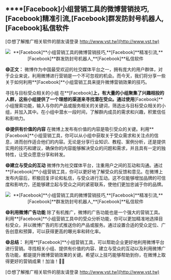 ## ****[Facebook]**小组营销工具的微博营销技巧,**[Facebook]**精准引流,**[Facebook]**群发防封号机器人,**[Facebook]**私信软件**

[😍想了解推广相关软件的朋友请登录 http://www.vst.tw](http://www.vst.tw)

 <center><img src="https://vst.tw/MP4/tuiguang/png/7.png" alt="**[Facebook]**小组营销工具的微博营销技巧,**[Facebook]**精准引流,**[Facebook]**群发防封号机器人,**[Facebook]**私信软件"></center>

**😄正文：**
微博作为中国最受欢迎的社交媒体平台之一，拥有庞大的用户群体，对于企业来说，利用微博进行营销是一个不可忽视的机会。而今天，我们将分享一些关于如何利用**[Facebook]**小组营销工具来提升微博营销效果的技巧。

寻找与目标受众相关的小组
在**[Facebook]**上，有大量的小组聚集了兴趣相投的人群，这些小组提供了一个理想的渠道来寻找潜在受众。通过使用**[Facebook]**小组搜索功能，输入与你的产品或服务相关的关键词，筛选出与目标受众相关的小组，并加入其中。在小组中潜水一段时间，了解群内成员的需求和兴趣，积累信任和影响力。

**😄提供有价值的内容**
在微博上发布有价值的内容是吸引受众的关键。利用**[Facebook]**小组营销工具，你可以从小组中获取关于受众需求和关注点的信息，进而创作适合他们的内容。无论是分享行业知识、教程、案例分析，还是提供实用的技巧和建议，确保你的内容能够解决受众的问题和需求，并且具有一定的独特性，让受众愿意分享和转发。

**😄建立与受众的互动**
微博作为社交媒体平台，注重用户之间的互动和沟通。通过**[Facebook]**小组营销工具，你可以更好地了解受众的反馈和意见。在微博上发布内容后，积极回复评论和私信，与受众进行互动。这不仅能够增加品牌的可信度和影响力，还能够建立起与受众之间的紧密联系，使他们更加忠诚于你的品牌。

 <center><img src="https://vst.tw/MP4/tuiguang/png/3.png" alt="**[Facebook]**小组营销工具的微博营销技巧,**[Facebook]**精准引流,**[Facebook]**群发防封号机器人,**[Facebook]**私信软件"></center>

**😄利用微博广告功能**
除了有机推广，微博的广告功能也是一个强大的营销工具。利用**[Facebook]**小组营销工具中的受众分析功能，你可以更加精准地选择目标受众，并以微博广告的形式推送你的产品或服务。通过设置合适的受众定位、广告创意和预算，可以获得更高的曝光率和转化率。

**😄总结：**
利用**[Facebook]**小组营销工具，可以帮助企业更好地利用微博平台进行营销。寻找相关小组、提供有价值的内容、建立与受众的互动以及利用微博广告功能，都是提升微博营销效果的关键。希望以上技巧能够帮助到你，在微博上取得更好的营销成果！加油！💪🏻

[😍想了解推广相关软件的朋友请登录 http://www.vst.tw](http://www.vst.tw)



